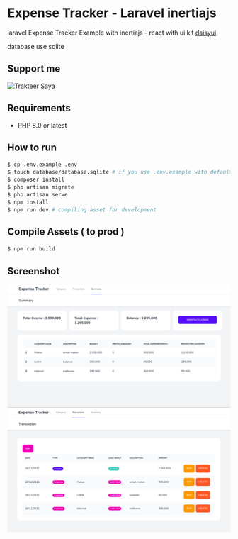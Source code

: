 # Expense Tracker - Laravel inertiajs

laravel Expense Tracker Example with inertiajs - react with ui kit [daisyui](https://daisyui.com/components/form/input)

database use sqlite

## Support me

<a href="https://trakteer.id/ajikamaludin" target="_blank"><img id="wse-buttons-preview" src="https://cdn.trakteer.id/images/embed/trbtn-blue-2.png" height="40" style="border:0px;height:40px;" alt="Trakteer Saya"></a>


## Requirements

* PHP 8.0 or latest

## How to run

```bash
$ cp .env.example .env
$ touch database/database.sqlite # if you use .env.example with default sqlite database
$ composer install
$ php artisan migrate
$ php artisan serve
$ npm install
$ npm run dev # compiling asset for development
```

## Compile Assets ( to prod )

```bash
$ npm run build
```

## Screenshot

![](screenshot.png?raw=true)
![](screenshot1.png?raw=true)
